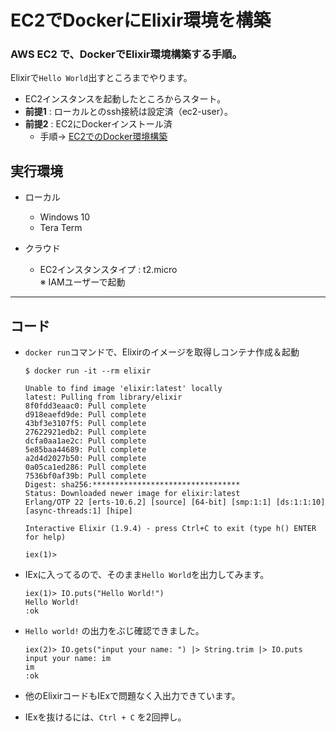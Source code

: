 # EC2でDockerにElixir環境を構築

### AWS EC2 で、DockerでElixir環境構築する手順。

Elixirで`Hello World`出すところまでやります。

- EC2インスタンスを起動したところからスタート。
- __前提1__ : ローカルとのssh接続は設定済（ec2-user）。
- __前提2__ : EC2にDockerインストール済
  - 手順→ [EC2でのDocker環境構築](https://github.com/miolab/aws_memo_to_self/blob/master/ec2_docker.md)



## 実行環境

- ローカル
    - Windows 10
    - Tera Term

- クラウド
    - EC2インスタンスタイプ : t2.micro  
    ※ IAMユーザーで起動


---

## コード

- `docker run`コマンドで、Elixirのイメージを取得しコンテナ作成＆起動

    ```
    $ docker run -it --rm elixir

    Unable to find image 'elixir:latest' locally
    latest: Pulling from library/elixir
    8f0fdd3eaac0: Pull complete
    d918eaefd9de: Pull complete
    43bf3e3107f5: Pull complete
    27622921edb2: Pull complete
    dcfa0aa1ae2c: Pull complete
    5e85baa44689: Pull complete
    a2d4d2027b50: Pull complete
    0a05ca1ed286: Pull complete
    7536bf0af39b: Pull complete
    Digest: sha256:*********************************
    Status: Downloaded newer image for elixir:latest
    Erlang/OTP 22 [erts-10.6.2] [source] [64-bit] [smp:1:1] [ds:1:1:10] [async-threads:1] [hipe]

    Interactive Elixir (1.9.4) - press Ctrl+C to exit (type h() ENTER for help)

    iex(1)>
    ```

- IExに入ってるので、そのまま`Hello World`を出力してみます。

    ```
    iex(1)> IO.puts("Hello World!")
    Hello World!
    :ok
    ```

- `Hello world!` の出力をぶじ確認できました。

    ```
    iex(2)> IO.gets("input your name: ") |> String.trim |> IO.puts
    input your name: im
    im
    :ok
    ```

- 他のElixirコードもIExで問題なく入出力できています。

- IExを抜けるには、`Ctrl + C` を2回押し。
